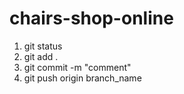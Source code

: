 # chairs-shop-online

1. git status
2. git add .
3. git commit -m "comment"
4. git push origin branch_name